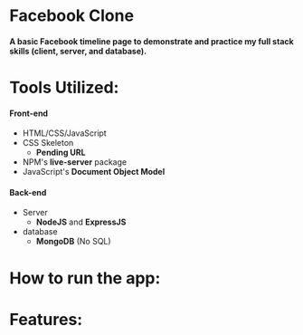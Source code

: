 # Facebook Clone
#### A basic Facebook timeline page to demonstrate and practice my full stack skills (client, server, and database).

# Tools Utilized:
#### Front-end
* HTML/CSS/JavaScript
* CSS Skeleton
   * **Pending URL**
* NPM's **live-server** package
* JavaScript's **Document Object Model**

#### Back-end
* Server
   * **NodeJS** and **ExpressJS**
* database
   * **MongoDB** (No SQL)

# How to run the app:

# Features:
